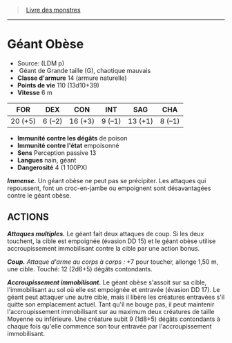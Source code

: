 ﻿> [Livre des monstres](tome_of_beasts.md)

---

# Géant Obèse

- Source: (LDM p)
-  Géant de Grande taille (G), chaotique mauvais
- **Classe d'armure** 14 (armure naturelle)
- **Points de vie** 110 (13d10+39)
- **Vitesse** 6 m

|FOR|DEX|CON|INT|SAG|CHA|
|---|---|---|---|---|---|
|20 (+5)|6 (–2)|16 (+3)|9 (–1)|13 (+1)|8 (–1)|

- **Immunité contre les dégâts** de poison
- **Immunité contre l'état** empoisonné
- **Sens** Perception passive 13
- **Langues** nain, géant
- **Dangerosité** 4 (1 100PX)

**_Immense._** Un géant obèse ne peut pas se précipiter. Les attaques qui repoussent, font un croc-en-jambe ou empoignent sont désavantagées contre le géant obèse.

## ACTIONS

**_Attaques multiples._** Le géant fait deux attaques de coup. Si les deux touchent, la cible est empoignée (évasion DD 15) et le géant obèse utilise accroupissement immobilisant contre la cible par une action bonus.

**_Coup._** _Attaque d'arme au corps à corps :_ +7 pour toucher, allonge 1,50 m, une cible. Touché: 12 (2d6+5) dégâts contondants.

**_Accroupissement immobilisant._** Le géant obèse s'assoit sur sa cible, l'immobilisant au sol où elle est empoignée et entravée (évasion DD 17). Le géant peut attaquer une autre cible, mais il libère les créatures entravées s'il quitte son emplacement actuel. Tant qu'il ne bouge pas, il peut maintenir l'accroupissement immobilisant sur au maximum deux créatures de taille Moyenne ou inférieure. Une créature subit 9 (1d8+5) dégâts contondants à chaque fois qu'elle commence son tour entravée par l'accroupissement immobilisant.

